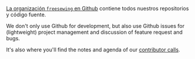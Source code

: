 ---
---

[La organización `freesewing` en Github](https://github.com/freesewing/) contiene todos nuestros repositorios y código fuente.

We don't only use Github for development, but also use Github issues for (lightweight) project management and discussion of feature request and bugs.

It's also where you'll find the notes and agenda of our [contributor calls](/community/calls/).
